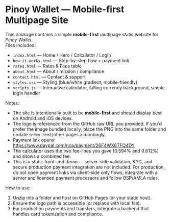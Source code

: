 
# Pinoy Wallet — Mobile-first Multipage Site

This package contains a simple **mobile-first** multipage static website for *Pinoy Wallet*.  
Files included:

- `index.html` — Home / Hero / Calculator / Login
- `how-it-works.html` — Step-by-step flow + payment link
- `rates.html` — Rates & Fees table
- `about.html` — About / mission / compliance
- `contact.html` — Contact & support
- `styles.css` — Styling (blue/white gradient; mobile-friendly)
- `scripts.js` — Interactive calculator, falling currency background, simple login handler

Notes:
- The site is intentionally built to be **mobile-first** and should display best on Android and iOS devices.
- The logo is referenced from the GitHub raw URL you provided. If you'd prefer the image bundled locally, place the PNG into the same folder and update `index.html`/other pages accordingly.
- Payment link opens: https://www.paypal.com/ncp/payment/26F4WX6TFQ4DY
- The calculator uses the two fee-lines you gave (0.594% and 0.612%) and shows a combined fee.
- This is a static front-end demo — server-side validation, KYC, and secure production payment integration are not included. For production, do not open payment links via client-side only flows; integrate with a server and licensed payment processors and follow BSP/AMLA rules.

How to use:
1. Unzip into a folder and host on GitHub Pages (or your static host).
2. Ensure the logo path is accessible (or replace with local file).
3. For production payments and transfers, integrate a backend that handles card tokenization and compliance.

